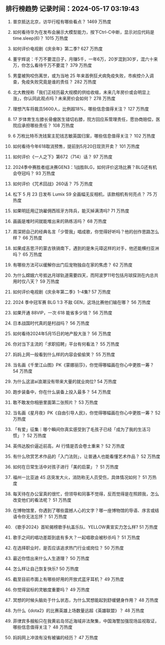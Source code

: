 
## 排行榜趋势 记录时间：2024-05-17 03:19:43
  
  1. 普京抵达北京，访华行程有哪些看点？ 1469 万热度
    
  2. 如何看待华为在发布会展示大模型能力，按下Ctrl-C中断，显示对应代码是time.sleep(6)？ 1015 万热度
    
  3. 如何评价电视剧《庆余年》第二季? 627 万热度
    
  4. 董宇辉说：千万不要混日子，月赚5千，一年6万，20岁混到30岁，混六十来万，你怎么看待千万不要混？ 379 万热度
    
  5. 男童被狗咬伤离世，或为当地 25 年来首例狂犬病免疫失败，市疾控介入调查，免疫失败究竟是谁的责任？ 282 万热度
    
  6. 北大教授称「我们正经历最大规模的供给收缩，未来几年房价或会明显上涨」，你认同此观点吗？未来房价会如何？ 278 万热度
    
  7. 理想汽车将裁员5600人，比例超18%，哪些信息值得关注？ 127 万热度
    
  8. 17 岁体育生左膝长骨瘤医生错切右膝，院方回应系管理责任，愿协商赔偿，医院应承担哪些责任？ 108 万热度
    
  9. 6 万枚比特币洗钱案主犯钱志敏英国归案，哪些信息值得关注？ 102 万热度
    
  10. 如何看待今年618取消预售，提前到5月20日现货开卖？ 101 万热度
    
  11. 如何评价《一人之下》第672（714）话？ 97 万热度
    
  12. 2024季中赛胜者组决赛GEN3：1战胜BLG，如何评价这场比赛？BLG还有机会夺冠吗？ 93 万热度
    
  13. 如何评价《咒术回战》260话？ 75 万热度
    
  14. 松下 5 月 23 日发布 Lumix S9 全画幅无反相机，该款相机有何亮点？ 75 万热度
    
  15. 如果明廷用辽饷雇佣西班牙方阵兵，能灭掉满清吗? 71 万热度
    
  16. 画画是堆时间就能堆出来的熟练活吗？ 68 万热度
    
  17. 周深把自己的经典名言「少管我」唱成歌，你觉得好听吗？他的创作思路怎么样？ 66 万热度
    
  18. 如果成吉思汗的蒙古铁骑南下，遇到的是朱元璋这样的对手，他还能横扫亚洲吗？ 65 万热度
    
  19. 有哪些方法可以缓解你出门后宠物独自在家的焦虑？ 62 万热度
    
  20. 为什么嫦娥六号抵达月球轨道需要四天，而阿波罗11号包括月球探测在内总共用时仅八天？ 59 万热度
    
  21. 如何评价电视剧《庆余年第二季》1-4集? 57 万热度
    
  22. 2024 季中冠军赛 BLG 1:3 不敌 GEN，这场比赛他们输在哪？ 56 万热度
    
  23. 如果开通 88VIP，一次 618 能省多少钱？ 56 万热度
    
  24. 日本战国时代真的是村战吗？ 56 万热度
    
  25. 如何看待2024年5月15日的地产股大涨？ 56 万热度
    
  26. 你对当下主流的「求职招聘」平台有何看法？ 55 万热度
    
  27. 妈妈上网一般看到什么样的内容会偷偷笑？ 55 万热度
    
  28. 当名画《千里江山图》PK《蒙娜丽莎》，你觉得哪幅画在你心中更胜一筹？ 54 万热度
    
  29. 为什么这波ai浪潮没有带来大量的就业岗位? 54 万热度
    
  30. 跑步装备中，你在什么装备上投入最多？ 54 万热度
    
  31. 敢不敢发你相册里面第二张照片？ 53 万热度
    
  32. 当名画《星月夜》PK《自由引导人民》，你觉得哪幅画在你心中更胜一筹？ 52 万热度
    
  33. 「有爱」征集｜哪个瞬间你真实感受到了毛孩子已经「成为了我的生活习惯」？ 52 万热度
    
  34. 英伟达股价逼近前高，AI 行情是否会卷土重来？ 52 万热度
    
  35. 有什么欣赏艺术作品的「入门法则」，让普通人也能看懂艺术作品？ 52 万热度
    
  36. 如何在日常生活中对孩子进行「美的启蒙」？ 51 万热度
    
  37. 福州一比亚迪 4S 店突发大火，消防称无人员受伤，具体情况如何？ 51 万热度
    
  38. 每天待在办公室真的很忙，但领导和同事不觉得，反而觉得是在照顾我，怎么改变他们的看法呢？ 51 万热度
    
  39. 在博物馆里，你遇到了哪些震撼人心的文字？哪一座博物馆的导语、序言或结语令你无法忘怀？ 51 万热度
    
  40. 《歌手2024》首轮揭榜歌手杭盖乐队、YELLOW黄宣实力怎么样? 51 万热度
    
  41. 歌手之间的唱功差距到底有多大？一起唱歌会被秒杀吗？ 51 万热度
    
  42. 在选择职业时，是否应该追求热门行业或岗位？ 50 万热度
    
  43. 最近你悟出来什么人生道理？ 50 万热度
    
  44. 怎么样让自己恢复快乐? 50 万热度
    
  45. 截至目前市面上有哪些好用的开放式蓝牙耳机？ 49 万热度
    
  46. 你觉得鼠标的灵敏度重要吗？ 49 万热度
    
  47. 冥想的时候头脑处于什么状态，为什么冥想能起到舒缓健身作用？ 48 万热度
    
  48. 为什么《dota2》的比赛英雄上场数量远超《英雄联盟》？ 48 万热度
    
  49. 菲律宾多艘船只在我黄岩岛邻近海域非法聚集，中国海警加强现场监视取证，哪些信息值得关注？ 48 万热度
    
  50. 妈妈网上冲浪有没有被骗的经历？ 47 万热度
    